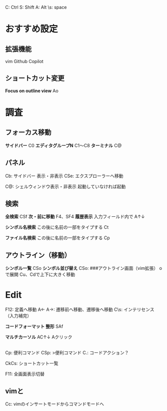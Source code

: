 C: Ctrl
S: Shift
A: Alt
\s: space

# おすすめ設定
## 拡張機能
vim
Github Copilot

## ショートカット変更
**Focus on outline view** Ao

# 調査
## フォーカス移動
**サイドバー**
C0
**エディタグループN**
C1〜C8
**ターミナル**
C@

## パネル
Cb: サイドバー 表示・非表示
CSe: エクスプローラーへ移動

C@: シェルウィンドウ表示・非表示 起動していなければ起動


## 検索
**全検索**
CSf
**次・前に移動**
F4、SF4
**履歴表示** 
入力フィールド内で A↑↓

**シンボル名検索** この後に名前の一部をタイプする
Ct

**ファイル名検索** この後に名前の一部をタイプする
Cp

## アウトライン（移動）
**シンボル一覧**
CSo
**シンボル並び替え**
CSo:
###アウトライン画面（vim拡張）
o で展開
Cu、Cdで上下に大きく移動


# Edit
F12: 定義へ移動
A<- A->: 遷移前へ移動、遷移後へ移動
C\s: インテリセンス（入力補完）

**コードフォーマット 整形**
SAf

**マルチカーソル**
AC↑↓
Aクリック

## 
Cp: 便利コマンド
CSp: >便利コマンド
C.: コードアクション？

CkCs: ショートカット一覧

F11: 全画面表示切替

## vimと
Cc: vimのインサートモードからコマンドモードへ
